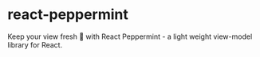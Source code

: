 # react-peppermint

Keep your view fresh 🌿 with React Peppermint - a light weight view-model library for React.
